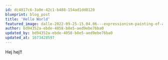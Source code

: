 ```yaml
---
id: dc4817c6-3a0e-42c1-b488-154ad1dd8120
blueprint: blog_post
title: 'Hello World'
featured_image: dalle-2022-09-25-15.04.06---expressionism-painting-of-a-man-with-brown-beard-and-large-glasses-and-a-grey-fluffy-cat-.png
author: bd94352a-ebde-4058-b8e5-aed9ebe76ba0
updated_by: bd94352a-ebde-4058-b8e5-aed9ebe76ba0
updated_at: 1673428597
---
```

Hej hej!!